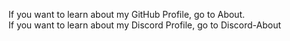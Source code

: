 If you want to learn about my GitHub Profile, go to About. <br/>
If you want to learn about my Discord Profile, go to Discord-About

